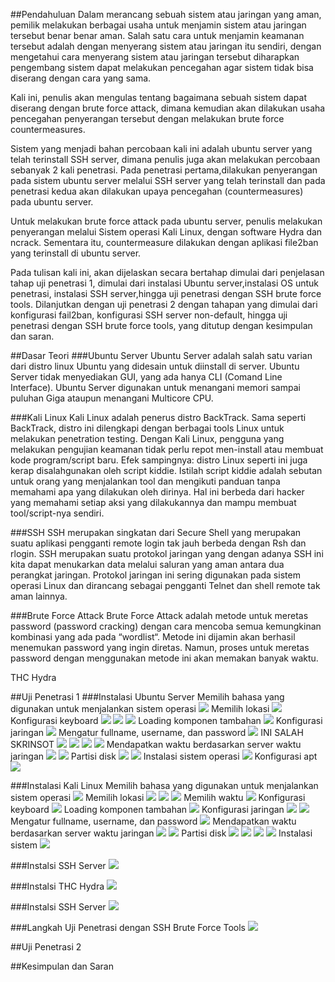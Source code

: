##Pendahuluan
Dalam merancang sebuah sistem atau jaringan yang aman, pemilik melakukan berbagai usaha untuk menjamin sistem atau jaringan tersebut benar benar aman. Salah satu cara untuk menjamin keamanan tersebut adalah dengan menyerang sistem atau jaringan itu sendiri, dengan mengetahui cara menyerang sistem atau jaringan tersebut diharapkan pengembang sistem dapat melakukan pencegahan agar sistem tidak bisa diserang dengan cara yang sama.

Kali ini, penulis akan mengulas tentang bagaimana sebuah sistem dapat diserang dengan brute force attack, dimana kemudian akan dilakukan usaha pencegahan penyerangan tersebut dengan melakukan brute force countermeasures. 

Sistem yang menjadi bahan percobaan kali ini adalah ubuntu server yang telah terinstall SSH server, dimana penulis juga akan melakukan percobaan sebanyak 2 kali penetrasi. Pada penetrasi pertama,dilakukan penyerangan pada sistem ubuntu server melalui SSH server yang telah terinstall dan pada penetrasi kedua akan dilakukan upaya pencegahan (countermeasures) pada ubuntu server. 

Untuk melakukan brute force attack pada ubuntu server, penulis melakukan penyerangan melalui Sistem operasi Kali Linux, dengan software Hydra dan ncrack. Sementara itu, countermeasure dilakukan dengan aplikasi file2ban yang terinstall di ubuntu server.

Pada tulisan kali ini, akan dijelaskan secara bertahap dimulai dari penjelasan tahap uji penetrasi 1, dimulai dari instalasi Ubuntu server,instalasi OS untuk penetrasi,  instalasi SSH server,hingga uji penetrasi dengan SSH brute force tools. Dilanjutkan dengan uji penetrasi 2 dengan tahapan yang dimulai dari konfigurasi fail2ban, konfigurasi SSH server non-default, hingga uji penetrasi dengan SSH brute force tools, yang ditutup dengan kesimpulan dan saran.

##Dasar Teori
###Ubuntu Server
Ubuntu Server adalah salah satu varian dari distro linux Ubuntu yang didesain untuk diinstall di server. Ubuntu Server tidak menyediakan GUI, yang ada hanya CLI (Comand Line Interface). Ubuntu Server digunakan untuk menangani memori sampai puluhan Giga ataupun menangani Multicore CPU.

###Kali Linux
Kali Linux adalah penerus distro BackTrack. Sama seperti BackTrack, distro ini dilengkapi dengan berbagai tools Linux untuk melakukan penetration testing. Dengan Kali Linux, pengguna yang melakukan pengujian keamanan tidak perlu repot men-install atau membuat kode program/script baru. Efek sampingnya: distro Linux seperti ini juga kerap disalahgunakan oleh script kiddie. Istilah script kiddie adalah sebutan untuk orang yang menjalankan tool dan mengikuti panduan tanpa memahami apa yang dilakukan oleh dirinya. Hal ini berbeda dari hacker yang memahami setiap aksi yang dilakukannya dan mampu membuat tool/script-nya sendiri.

###SSH
SSH merupakan singkatan dari Secure Shell yang merupakan suatu aplikasi pengganti remote login tak jauh berbeda dengan Rsh dan rlogin. SSH merupakan suatu protokol jaringan yang  dengan adanya SSH ini kita dapat menukarkan data melalui saluran yang aman antara dua perangkat jaringan. Protokol jaringan ini sering digunakan pada sistem operasi Linux dan dirancang sebagai pengganti Telnet dan shell remote tak aman lainnya.

###Brute Force Attack
Brute Force Attack adalah metode untuk meretas password (password cracking) dengan cara mencoba semua kemungkinan kombinasi yang ada pada “wordlist“. Metode ini dijamin akan berhasil menemukan password yang ingin diretas. Namun, proses untuk meretas password dengan menggunakan metode ini akan memakan banyak waktu.

THC Hydra

##Uji Penetrasi 1
###Instalasi Ubuntu Server
Memilih bahasa yang digunakan untuk menjalankan sistem operasi
![](images/install_ubuntu_server_1.png?raw=true)
Memilih lokasi
![](images/install_ubuntu_server_2.png?raw=true)
Konfigurasi keyboard
![](images/install_ubuntu_server-3.png?raw=true)
![](images/install_ubuntu_server_4.png?raw=true)
![](images/install_ubuntu_server-5.png?raw=true)
Loading komponen tambahan
![](images/install_ubuntu_server_6.png?raw=true)
Konfigurasi jaringan
![](images/install_ubuntu_server_7.png?raw=true)
Mengatur fullname, username, dan password
![](images/install_ubuntu_server_8.png?raw=true)
INI SALAH SKRINSOT
![](images/install_ubuntu_server_9.png?raw=true)
![](images/install_ubuntu_server_10.png?raw=true)
![](images/install_ubuntu_server_11.png?raw=true)
![](images/install_ubuntu_server-12.png?raw=true)
Mendapatkan waktu berdasarkan server waktu jaringan
![](images/install_ubuntu_server_13.png?raw=true)
![](images/install_ubuntu_server_14.png?raw=true)
Partisi disk
![](images/install_ubuntu_server-15.png?raw=true)
![](images/install_ubuntu_server_16.png?raw=true)
Instalasi sistem operasi
![](images/install_ubuntu_server_17.png?raw=true)
Konfigurasi apt
![](images/install_ubuntu_server_18.png?raw=true)


###Instalasi Kali Linux
Memilih bahasa yang digunakan untuk menjalankan sistem operasi
![](images/install_kali.png?raw=true)
Memilih lokasi
![](images/install_kali_2.png?raw=true)
![](images/install_kali_3.png?raw=true)
![](images/install_kali_4.png?raw=true)
Memilih waktu
![](images/install_kali_5.png?raw=true)
Konfigurasi keyboard
![](images/install_kali_6.png?raw=true)
Loading komponen tambahan
![](images/install_kali_7.png?raw=true)
Konfigurasi jaringan
![](images/install_kali_8.png?raw=true)
![](images/install_kali_9.png?raw=true)
Mengatur fullname, username, dan password
![](images/install_kali_10.png?raw=true)
Mendapatkan waktu berdasarkan server waktu jaringan
![](images/install_kali_11.png?raw=true)
![](images/install_kali_12.png?raw=true)
Partisi disk
![](images/install_kali_13.png?raw=true)
![](images/install_kali_14.png?raw=true)
![](images/install_kali_15.png?raw=true)
![](images/install_kali_16.png?raw=true)
Instalasi sistem
![](images/install_kali_17.png?raw=true)


###Instalsi SSH Server
![](images/install_ssh_server.png?raw=true)


###Instalsi THC Hydra
![](images/install_thc_hydra.png?raw=true)


###Instalsi SSH Server
![](images/install_ssh_server.png?raw=true)


###Langkah Uji Penetrasi dengan SSH Brute Force Tools
![](images/hydra.png?raw=true)


##Uji Penetrasi 2



##Kesimpulan dan Saran


